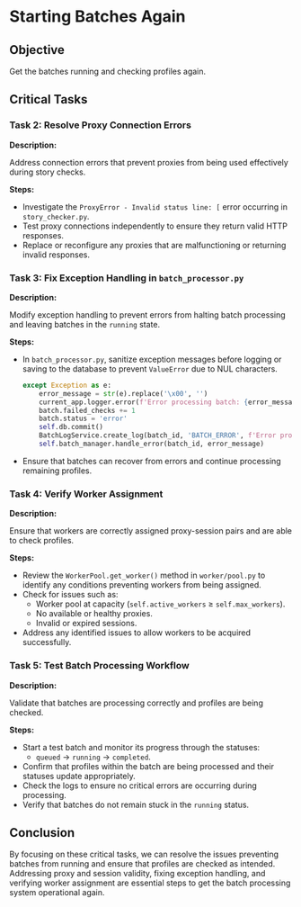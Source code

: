 # Starting Batches Again

## Objective

Get the batches running and checking profiles again.

## Critical Tasks

### Task 2: Resolve Proxy Connection Errors

**Description:**

Address connection errors that prevent proxies from being used effectively during story checks.

**Steps:**

- Investigate the `ProxyError - Invalid status line: [` error occurring in `story_checker.py`.
- Test proxy connections independently to ensure they return valid HTTP responses.
- Replace or reconfigure any proxies that are malfunctioning or returning invalid responses.

### Task 3: Fix Exception Handling in `batch_processor.py`

**Description:**

Modify exception handling to prevent errors from halting batch processing and leaving batches in the `running` state.

**Steps:**

- In `batch_processor.py`, sanitize exception messages before logging or saving to the database to prevent `ValueError` due to NUL characters.

  ```python
  except Exception as e:
      error_message = str(e).replace('\x00', '')
      current_app.logger.error(f'Error processing batch: {error_message}')
      batch.failed_checks += 1
      batch.status = 'error'
      self.db.commit()
      BatchLogService.create_log(batch_id, 'BATCH_ERROR', f'Error processing batch: {error_message}')
      self.batch_manager.handle_error(batch_id, error_message)
  ```

- Ensure that batches can recover from errors and continue processing remaining profiles.

### Task 4: Verify Worker Assignment

**Description:**

Ensure that workers are correctly assigned proxy-session pairs and are able to check profiles.

**Steps:**

- Review the `WorkerPool.get_worker()` method in `worker/pool.py` to identify any conditions preventing workers from being assigned.
- Check for issues such as:
  - Worker pool at capacity (`self.active_workers` ≥ `self.max_workers`).
  - No available or healthy proxies.
  - Invalid or expired sessions.
- Address any identified issues to allow workers to be acquired successfully.

### Task 5: Test Batch Processing Workflow

**Description:**

Validate that batches are processing correctly and profiles are being checked.

**Steps:**

- Start a test batch and monitor its progress through the statuses:
  - `queued` → `running` → `completed`.
- Confirm that profiles within the batch are being processed and their statuses update appropriately.
- Check the logs to ensure no critical errors are occurring during processing.
- Verify that batches do not remain stuck in the `running` status.

## Conclusion

By focusing on these critical tasks, we can resolve the issues preventing batches from running and ensure that profiles are checked as intended. Addressing proxy and session validity, fixing exception handling, and verifying worker assignment are essential steps to get the batch processing system operational again.